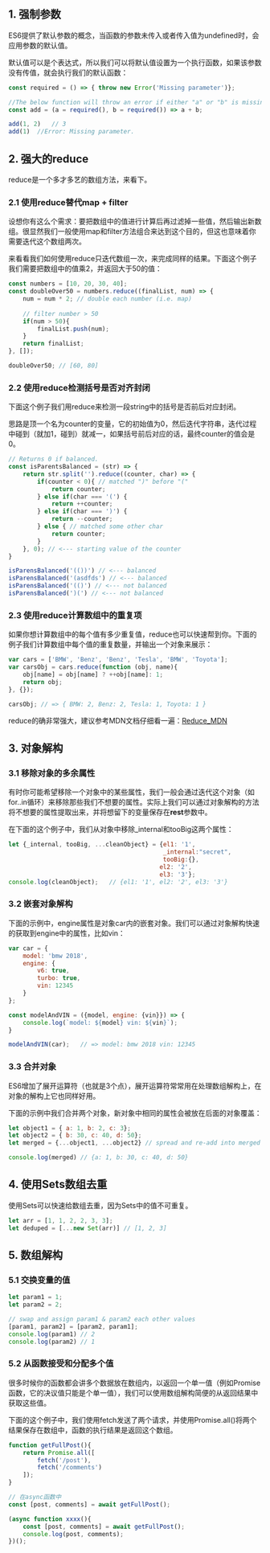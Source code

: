 ## 1.  强制参数

ES6提供了默认参数的概念，当函数的参数未传入或者传入值为undefined时，会应用参数的默认值。

默认值可以是个表达式，所以我们可以将默认值设置为一个执行函数，如果该参数没有传值，就会执行我们的默认函数：

```javascript
const required = () => { throw new Error('Missing parameter')};

//The below function will throw an error if either "a" or "b" is missing.
const add = (a = required(), b = required()) => a + b;

add(1, 2)	// 3
add(1)	//Error: Missing parameter.
```



## 2.  强大的reduce

reduce是一个多才多艺的数组方法，来看下。

### 2.1 使用reduce替代map + filter

设想你有这么个需求：要把数组中的值进行计算后再过滤掉一些值，然后输出新数组。很显然我们一般使用map和filter方法组合来达到这个目的，但这也意味着你需要迭代这个数组两次。

来看看我们如何使用reduce只迭代数组一次，来完成同样的结果。下面这个例子我们需要把数组中的值乘2，并返回大于50的值：

```javascript
const numbers = [10, 20, 30, 40];
const doubleOver50 = numbers.reduce((finalList, num) => {
    num = num * 2; // double each number (i.e. map)
    
    // filter number > 50
    if(num > 50){
        finalList.push(num);
    }
    return finalList;
}, []);

doubleOver50; // [60, 80]
```

### 2.2 使用reduce检测括号是否对齐封闭

下面这个例子我们用reduce来检测一段string中的括号是否前后对应封闭。

思路是顶一个名为counter的变量，它的初始值为0，然后迭代字符串，迭代过程中碰到（就加1，碰到）就减一，如果括号前后对应的话，最终counter的值会是0。

```javascript
// Returns 0 if balanced.
const isParentsBalanced = (str) => {
    return str.split('').reduce((counter, char) => {
        if(counter < 0){ // matched ")" before "("
            return counter;
        } else if(char === '(') {
            return ++counter;
        } else if(char === ')') {
            return --counter;
        } else { // matched some other char
            return counter;
        }
    }, 0); // <--- starting value of the counter
}

isParensBalanced('(())') // <--- balanced
isParensBalanced('(asdfds') // <--- balanced
isParensBalanced('(()') // <--- not balanced
isParensBalanced(')(') // <--- not balanced
```

### 2.3 使用reduce计算数组中的重复项

如果你想计算数组中的每个值有多少重复值，reduce也可以快速帮到你。下面的例子我们计算数组中每个值的重复数量，并输出一个对象来展示：

```javascript
var cars = ['BMW', 'Benz', 'Benz', 'Tesla', 'BMW', 'Toyota'];
var carsObj = cars.reduce(function (obj, name){
    obj[name] = obj[name] ? ++obj[name]: 1;
    return obj;
}, {});

carsObj; // => { BMW: 2, Benz: 2, Tesla: 1, Toyota: 1 }
```

reduce的确非常强大，建议参考MDN文档仔细看一遍：[Reduce_MDN](https://link.juejin.im/?target=https%3A%2F%2Fdeveloper.mozilla.org%2Fen-US%2Fdocs%2FWeb%2FJavaScript%2FReference%2FGlobal_Objects%2FArray%2FReduce)



## 3.  对象解构

### 3.1  移除对象的多余属性

有时你可能希望移除一个对象中的某些属性，我们一般会通过迭代这个对象（如for..in循环）来移除那些我们不想要的属性。实际上我们可以通过对象解构的方法将不想要的属性提取出来，并将想留下的变量保存在**rest**参数中。

在下面的这个例子中，我们从对象中移除_internal和tooBig这两个属性：

```javascript
let {_internal, tooBig, ...cleanObject} = {el1: '1', 
                                           _internal:"secret", 
                                           tooBig:{},
                                          el2: '2',
                                          el3: '3'};
console.log(cleanObject);	// {el1: '1', el2: '2', el3: '3'}
```

### 3.2  嵌套对象解构

下面的示例中，engine属性是对象car内的嵌套对象。我们可以通过对象解构快速的获取到engine中的属性，比如vin：

```javascript
var car = {
    model: 'bmw 2018',
    engine: {
        v6: true,
        turbo: true,
        vin: 12345
    }
};

const modelAndVIN = ({model, engine: {vin}}) => {
    console.log(`model: ${model} vin: ${vin}`);
}

modelAndVIN(car);	// => model: bmw 2018 vin: 12345
```

### 3.3  合并对象

ES6增加了展开运算符（也就是3个点），展开运算符常常用在处理数组解构上，在对象的解构上它也同样好用。

下面的示例中我们合并两个对象，新对象中相同的属性会被放在后面的对象覆盖：

```javascript
let object1 = { a: 1, b: 2, c: 3};
let object2 = { b: 30, c: 40, d: 50};
let merged = {...object1, ...object2} // spread and re-add into merged

console.log(merged)	// {a: 1, b: 30, c: 40, d: 50}
```



## 4.  使用Sets数组去重

使用Sets可以快速给数组去重，因为Sets中的值不可重复。

```javascript
let arr = [1, 1, 2, 2, 3, 3];
let deduped = [...new Set(arr)]	// [1, 2, 3]
```



## 5.  数组解构

### 5.1  交换变量的值

```javascript
let param1 = 1;
let param2 = 2;

// swap and assign param1 & param2 each other values
[param1, param2] = [param2, param1];
console.log(param1)	// 2
console.log(param2)	// 1
```

### 5.2  从函数接受和分配多个值

很多时候你的函数都会讲多个数据放在数组内，以返回一个单一值（例如Promise函数，它的决议值只能是个单一值），我们可以使用数组解构简便的从返回结果中获取这些值。

下面的这个例子中，我们使用fetch发送了两个请求，并使用Promise.all()将两个结果保存在数组中，函数的执行结果是返回这个数组。

```javascript
function getFullPost(){
    return Promise.all([
        fetch('/post'),
        fetch('/comments')
    ]);
}

// 在async函数中
const [post, comments] = await getFullPost();

(async function xxxx(){
    const [post, comments] = await getFullPost();
    console.log(post, comments);
})();
```


